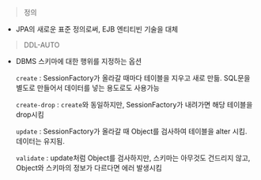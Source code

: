> 정의

- JPA의 새로운 표준 정의로써, EJB 엔티티빈 기술을 대체

> DDL-AUTO

- DBMS 스키마에 대한 행위를 지정하는 옵션

  `create` : SessionFactory가 올라갈 때마다 테이블을 지우고 새로 만듦. SQL문을 별도로 만들어서 데이터를 넣는 용도로도 사용가능

  `create-drop` : `create`와 동일하지만, SessionFactory가 내려가면 해당 테이블을 drop시킴

  `update` : SessionFactory가 올라갈 때 Object를 검사하여 테이블을 alter 시킴. 데이터는 유지됨.

  `validate` : update처럼 Object를 검사하지만, 스키마는 아무것도 건드리지 않고, Object와 스키마의 정보가 다르다면 에러 발생시킴
